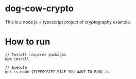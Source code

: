 # dog-cow-crypto
This is a node.js + typescript project of cryptography example.

# How to run

```
// Install required packages
npm install

// Execute
npx ts-node {TYPESCRIPT FILE YOU WANT TO RUN}.ts
```
